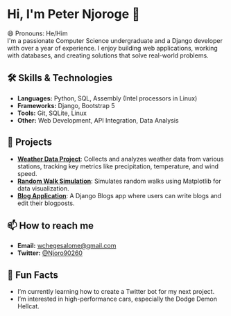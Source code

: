 # Hi, I'm Peter Njoroge 👋
 😄 Pronouns: He/Him <br/>
I'm a passionate Computer Science undergraduate and a Django developer with over a year of experience. I enjoy building web applications, working with databases, and creating solutions that solve real-world problems.

## 🛠️ Skills & Technologies
- **Languages:** Python, SQL, Assembly (Intel processors in Linux)
- **Frameworks:** Django, Bootstrap 5
- **Tools:** Git, SQLite, Linux
- **Other:** Web Development, API Integration, Data Analysis

## 🌟 Projects
- [**Weather Data Project**](https://github.com/Njoro90260/data-visualization.git): Collects and analyzes weather data from various stations, tracking key metrics like precipitation, temperature, and wind speed.
- [**Random Walk Simulation**](https://github.com/Njoro90260/data-visualization.git): Simulates random walks using Matplotlib for data visualization.
- [**Blog Application**](https://github.com/Njoro90260/blogs.git): A Django Blogs app where users can write blogs and edit their blogposts.

## 📫 How to reach me
- **Email:** [wchegesalome@gmail.com](mailto:wchegesalome@gmail.com)
- **Twitter:** [@Njoro90260](https://x.com/njoro90260)

## 🎯 Fun Facts
- I’m currently learning how to create a Twitter bot for my next project.
- I’m interested in high-performance cars, especially the Dodge Demon Hellcat.
